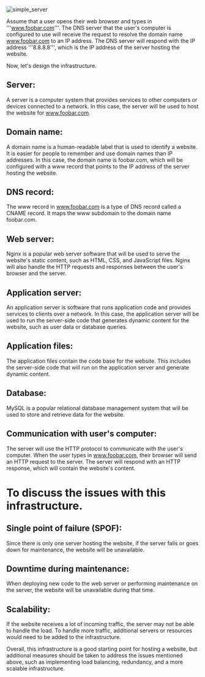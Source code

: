 
![simple_server](https://user-images.githubusercontent.com/111706856/221423027-756c4050-04cf-4951-af70-c220bfadfdd1.JPG)


Assume that a user opens their web browser and types in '''www.foobar.com'''.
The DNS server that the user's computer is configured to use will receive the request to resolve the domain name www.foobar.com to an IP address. The DNS server will respond with the IP address '''8.8.8.8''', which is the IP address of the server hosting the website.

Now, let's design the infrastructure.

## Server:
A server is a computer system that provides services to other computers or devices connected to a network. In this case, the server will be used to host the website for www.foobar.com.

## Domain name:
A domain name is a human-readable label that is used to identify a website. It is easier for people to remember and use domain names than IP addresses. In this case, the domain name is foobar.com, which will be configured with a www record that points to the IP address of the server hosting the website.

## DNS record:
The www record in www.foobar.com is a type of DNS record called a CNAME record. It maps the www subdomain to the domain name foobar.com.

## Web server:
Nginx is a popular web server software that will be used to serve the website's static content, such as HTML, CSS, and JavaScript files. Nginx will also handle the HTTP requests and responses between the user's browser and the server.

## Application server:
An application server is software that runs application code and provides services to clients over a network. In this case, the application server will be used to run the server-side code that generates dynamic content for the website, such as user data or database queries.

## Application files:
The application files contain the code base for the website. This includes the server-side code that will run on the application server and generate dynamic content.

## Database:
MySQL is a popular relational database management system that will be used to store and retrieve data for the website.

## Communication with user's computer:
The server will use the HTTP protocol to communicate with the user's computer. When the user types in www.foobar.com, their browser will send an HTTP request to the server. The server will respond with an HTTP response, which will contain the website's content.

# To discuss the issues with this infrastructure.

## Single point of failure (SPOF):
Since there is only one server hosting the website, if the server fails or goes down for maintenance, the website will be unavailable.

## Downtime during maintenance:
When deploying new code to the web server or performing maintenance on the server, the website will be unavailable during that time.

## Scalability:
If the website receives a lot of incoming traffic, the server may not be able to handle the load. To handle more traffic, additional servers or resources would need to be added to the infrastructure.

Overall, this infrastructure is a good starting point for hosting a website, but additional measures should be taken to address the issues mentioned above, such as implementing load balancing, redundancy, and a more scalable infrastructure.

